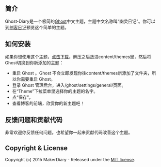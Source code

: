 ## 简介

Ghost-Diary是一个极简的[Ghost](http://github.com/tryghost/ghost/)中文主题，主题中文名称叫“幽灵日记”。你可以到[创客日记](http://makerdiary.com)预览这个简单的主题。

## 如何安装
如果你想使用这个主题，[点击下载](https://github.com/makerdiary/ghost-diary/archive/master.zip)，解压之后放进content/themes里，然后将Ghost切换到你新添加的主题：
* 重启 Ghost 。Ghost 不会立即发现你往content/themes新添加了文件夹，所以你需要重启 Ghost。
* 登录 Ghost 管理后台，进入/ghost/settings/general/页面。
* 在“Theme”下拉菜单里选择你的主题的名字。
* 点“保存”。
* 查看博客的前端，欣赏你的新主题吧！

## 反馈问题和贡献代码
非常欢迎你反馈任何问题，也希望你一起来贡献代码改善这个主题。

## Copyright & License

Copyright (c) 2015 MakerDiary - Released under the [MIT license](LICENSE).
